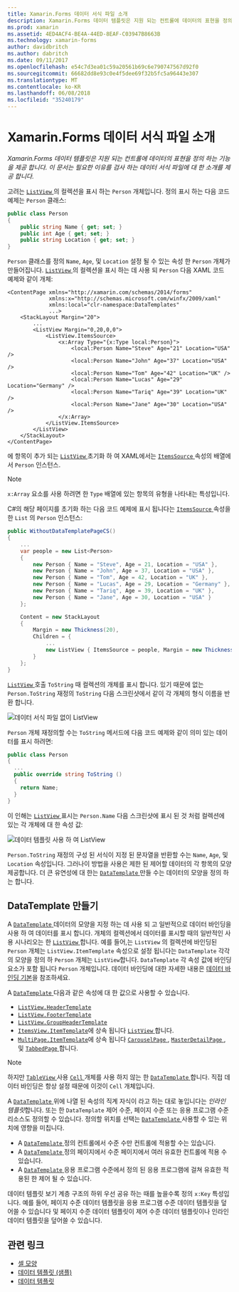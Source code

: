 ```yaml
---
title: Xamarin.Forms 데이터 서식 파일 소개
description: Xamarin.Forms 데이터 템플릿은 지원 되는 컨트롤에 데이터의 표현을 정의 하는 기능을 제공 합니다. 이 문서는 필요한 이유를 검사 하는 데이터 서식 파일에 대 한 소개를 제공 합니다.
ms.prod: xamarin
ms.assetid: 4ED4ACF4-BE4A-44ED-8EAF-C03947B8663B
ms.technology: xamarin-forms
author: davidbritch
ms.author: dabritch
ms.date: 09/11/2017
ms.openlocfilehash: e54c7d3ea01c59a20561b69c6e790747567d92f0
ms.sourcegitcommit: 66682dd8e93c0e4f5dee69f32b5fc5a96443e307
ms.translationtype: MT
ms.contentlocale: ko-KR
ms.lasthandoff: 06/08/2018
ms.locfileid: "35240179"
---
```

# <a name="introduction-to-xamarinforms-data-templates"></a>Xamarin.Forms 데이터 서식 파일 소개

_Xamarin.Forms 데이터 템플릿은 지원 되는 컨트롤에 데이터의 표현을 정의 하는 기능을 제공 합니다. 이 문서는 필요한 이유를 검사 하는 데이터 서식 파일에 대 한 소개를 제공 합니다._

고려는 [ `ListView` ](https://developer.xamarin.com/api/type/Xamarin.Forms.ListView/) 의 컬렉션을 표시 하는 `Person` 개체입니다. 정의 표시 하는 다음 코드 예제는 `Person` 클래스:

```csharp
public class Person
{
    public string Name { get; set; }
    public int Age { get; set; }
    public string Location { get; set; }
}
```

`Person` 클래스를 정의 `Name`, `Age`, 및 `Location` 설정 될 수 있는 속성 한 `Person` 개체가 만들어집니다. [ `ListView` ](https://developer.xamarin.com/api/type/Xamarin.Forms.ListView/) 의 컬렉션을 표시 하는 데 사용 되 `Person` 다음 XAML 코드 예제와 같이 개체:

```xaml
<ContentPage xmlns="http://xamarin.com/schemas/2014/forms"
             xmlns:x="http://schemas.microsoft.com/winfx/2009/xaml"
             xmlns:local="clr-namespace:DataTemplates"
             ...>
    <StackLayout Margin="20">
        ...
        <ListView Margin="0,20,0,0">
            <ListView.ItemsSource>
                <x:Array Type="{x:Type local:Person}">
                    <local:Person Name="Steve" Age="21" Location="USA" />
                    <local:Person Name="John" Age="37" Location="USA" />
                    <local:Person Name="Tom" Age="42" Location="UK" />
                    <local:Person Name="Lucas" Age="29" Location="Germany" />
                    <local:Person Name="Tariq" Age="39" Location="UK" />
                    <local:Person Name="Jane" Age="30" Location="USA" />
                </x:Array>
            </ListView.ItemsSource>
        </ListView>
    </StackLayout>
</ContentPage>
```

에 항목이 추가 되는 [ `ListView` ](https://developer.xamarin.com/api/type/Xamarin.Forms.ListView/) 초기화 하 여 XAML에서는 [ `ItemsSource` ](https://developer.xamarin.com/api/property/Xamarin.Forms.ItemsView%3CTVisual%3E.ItemsSource/) 속성의 배열에서 `Person` 인스턴스.

> [!NOTE]
> `x:Array` 요소를 사용 하려면 한 `Type` 배열에 있는 항목의 유형을 나타내는 특성입니다.

C#의 해당 페이지를 초기화 하는 다음 코드 예제에 표시 됩니다는 [ `ItemsSource` ](https://developer.xamarin.com/api/property/Xamarin.Forms.ItemsView%3CTVisual%3E.ItemsSource/) 속성을 한 `List` 의 `Person` 인스턴스:

```csharp
public WithoutDataTemplatePageCS()
{
    ...
    var people = new List<Person>
    {
        new Person { Name = "Steve", Age = 21, Location = "USA" },
        new Person { Name = "John", Age = 37, Location = "USA" },
        new Person { Name = "Tom", Age = 42, Location = "UK" },
        new Person { Name = "Lucas", Age = 29, Location = "Germany" },
        new Person { Name = "Tariq", Age = 39, Location = "UK" },
        new Person { Name = "Jane", Age = 30, Location = "USA" }
    };

    Content = new StackLayout
    {
        Margin = new Thickness(20),
        Children = {
            ...
            new ListView { ItemsSource = people, Margin = new Thickness(0, 20, 0, 0) }
        }
    };
}
```

[ `ListView` ](https://developer.xamarin.com/api/type/Xamarin.Forms.ListView/) 호출 `ToString` 때 컬렉션의 개체를 표시 합니다. 있기 때문에 없는 `Person.ToString` 재정의 `ToString` 다음 스크린샷에서 같이 각 개체의 형식 이름을 반환 합니다.

![](introduction-images/no-data-template.png "데이터 서식 파일 없이 ListView")

`Person` 개체 재정의할 수는 `ToString` 메서드에 다음 코드 예제와 같이 의미 있는 데이터를 표시 하려면:

```csharp
public class Person
{
  ...
  public override string ToString ()
  {
    return Name;
  }
}
```

이 인해는 [ `ListView` ](https://developer.xamarin.com/api/type/Xamarin.Forms.ListView/) 표시는 `Person.Name` 다음 스크린샷에 표시 된 것 처럼 컬렉션에 있는 각 개체에 대 한 속성 값:

![](introduction-images/override-tostring.png "데이터 템플릿 사용 하 여 ListView")

`Person.ToString` 재정의 구성 된 서식이 지정 된 문자열을 반환할 수는 `Name`, `Age`, 및 `Location` 속성입니다. 그러나이 방법을 사용은 제한 된 제어할 데이터의 각 항목의 모양 제공합니다. 더 큰 유연성에 대 한는 [ `DataTemplate` ](https://developer.xamarin.com/api/type/Xamarin.Forms.DataTemplate/) 만들 수는 데이터의 모양을 정의 하는 합니다.

## <a name="creating-a-datatemplate"></a>DataTemplate 만들기

A [ `DataTemplate` ](https://developer.xamarin.com/api/type/Xamarin.Forms.DataTemplate/) 데이터의 모양을 지정 하는 데 사용 되 고 일반적으로 데이터 바인딩을 사용 하 여 데이터를 표시 합니다. 개체의 컬렉션에서 데이터를 표시할 때의 일반적인 사용 시나리오는 한 [ `ListView` ](https://developer.xamarin.com/api/type/Xamarin.Forms.ListView/)합니다. 예를 들어,는 `ListView` 의 컬렉션에 바인딩된 `Person` 개체는 `ListView.ItemTemplate` 속성으로 설정 됩니다는 `DataTemplate` 각각의 모양을 정의 하 `Person` 개체는 `ListView`합니다. `DataTemplate` 각 속성 값에 바인딩 요소가 포함 됩니다 `Person` 개체입니다. 데이터 바인딩에 대한 자세한 내용은 [데이터 바인딩 기본](~/xamarin-forms/xaml/xaml-basics/data-binding-basics.md)을 참조하세요.

A [ `DataTemplate` ](https://developer.xamarin.com/api/type/Xamarin.Forms.DataTemplate/) 다음과 같은 속성에 대 한 값으로 사용할 수 있습니다.

- [`ListView.HeaderTemplate`](https://developer.xamarin.com/api/property/Xamarin.Forms.ListView.HeaderTemplate/)
- [`ListView.FooterTemplate`](https://developer.xamarin.com/api/property/Xamarin.Forms.ListView.FooterTemplate/)
- [`ListView.GroupHeaderTemplate`](https://developer.xamarin.com/api/property/Xamarin.Forms.ListView.GroupHeaderTemplate/)
- [`ItemsView.ItemTemplate`](https://developer.xamarin.com/api/type/Xamarin.Forms.ItemsView%3CTVisual%3E/)에 상속 됩니다 [ `ListView` ](https://developer.xamarin.com/api/type/Xamarin.Forms.ListView/)합니다.
- [`MultiPage.ItemTemplate`](https://developer.xamarin.com/api/type/Xamarin.Forms.MultiPage%3CT%3E/)에 상속 됩니다 [ `CarouselPage` ](https://developer.xamarin.com/api/type/Xamarin.Forms.CarouselPage/), [ `MasterDetailPage` ](https://developer.xamarin.com/api/type/Xamarin.Forms.MasterDetailPage/), 및 [ `TabbedPage` ](https://developer.xamarin.com/api/type/Xamarin.Forms.TabbedPage/)합니다.

> [!NOTE]
> 하지만 [ `TableView` ](https://developer.xamarin.com/api/type/Xamarin.Forms.TableView/) 사용 [ `Cell` ](https://developer.xamarin.com/api/type/Xamarin.Forms.Cell/) 개체를 사용 하지 않는 한 [ `DataTemplate` ](https://developer.xamarin.com/api/type/Xamarin.Forms.DataTemplate/)합니다. 직접 데이터 바인딩은 항상 설정 때문에 이것이 `Cell` 개체입니다.

A [ `DataTemplate` ](https://developer.xamarin.com/api/type/Xamarin.Forms.DataTemplate/) 위에 나열 된 속성의 직계 자식이 라고 하는 대로 놓입니다는 *인라인 템플릿*합니다. 또는 한 `DataTemplate` 제어 수준, 페이지 수준 또는 응용 프로그램 수준 리소스도 정의할 수 있습니다. 정의할 위치를 선택는 [ `DataTemplate` ](https://developer.xamarin.com/api/type/Xamarin.Forms.DataTemplate/) 사용할 수 있는 위치에 영향을 미칩니다.

- A [ `DataTemplate` ](https://developer.xamarin.com/api/type/Xamarin.Forms.DataTemplate/) 정의 컨트롤에서 수준 수만 컨트롤에 적용할 수는 있습니다.
- A [ `DataTemplate` ](https://developer.xamarin.com/api/type/Xamarin.Forms.DataTemplate/) 정의 페이지에서 수준 페이지에서 여러 유효한 컨트롤에 적용 수 있습니다.
- A [ `DataTemplate` ](https://developer.xamarin.com/api/type/Xamarin.Forms.DataTemplate/) 응용 프로그램 수준에서 정의 된 응용 프로그램에 걸쳐 유효한 적용된 한 제어 될 수 있습니다.

데이터 템플릿 보기 계층 구조의 하위 우선 공유 하는 때를 높을수록 정의 `x:Key` 특성입니다. 예를 들어, 페이지 수준 데이터 템플릿을 응용 프로그램 수준 데이터 템플릿을 덮어쓸 수 있습니다 및 페이지 수준 데이터 템플릿이 제어 수준 데이터 템플릿이나 인라인 데이터 템플릿을 덮어쓸 수 있습니다.


## <a name="related-links"></a>관련 링크

- [셀 모양](~/xamarin-forms/user-interface/listview/customizing-cell-appearance.md)
- [데이터 템플릿 (샘플)](https://developer.xamarin.com/samples/xamarin-forms/templates/datatemplates/)
- [데이터 템플릿](https://developer.xamarin.com/api/type/Xamarin.Forms.DataTemplate/)
